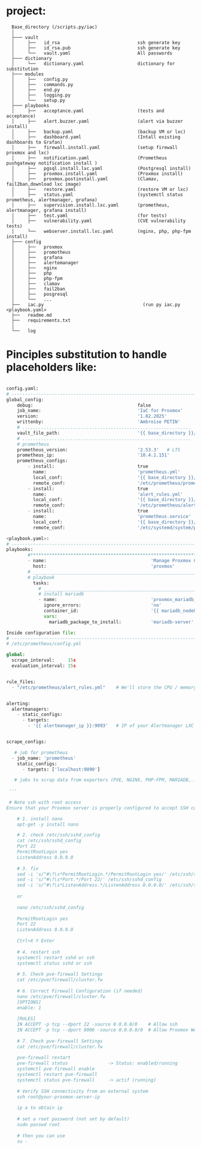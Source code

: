 # project:

      Base_directory (/scripts.py/iac)
      │
      ├─── vault
      │     ├──   id_rsa                             ssh generate key
      │     ├──   id_rsa.pub                         ssh generate key
      │     └──   vault.yaml                         All passwords    
      ├─── dictionary
      │     └──   dictionary.yaml                    dictionary for substitution            
      ├─── modules
      │     ├──   config.py
      │     ├──   commands.py
      │     ├──   end.py
      │     ├──   logging.py   
      │     └──   setup.py
      ├─── playbooks
      │     ├──   acceptance.yaml                    (tests and acceptance)
      │     ├──   alert.buzzer.yaml                  (alert via buzzer install)      
      │     ├──   backup.yaml                        (backup VM or lxc)         
      │     ├──   dashboard.yaml                     (Intall existing dashboards to Grafan)     
      │     ├──   firewall.install.yaml              (setup firewall proxmox and lxc)        
      │     ├──   notification.yaml                  (Prometheus pushgateway notification install )      
      │     ├──   pgsql.install.lxc.yaml             (Postgresql install)      
      │     ├──   proxmox.install.yaml               (Proxmox install)      
      │     ├──   proxmox.postinstall.yaml           (Clamav, fail2ban,download lxc image)      
      │     ├──   restore.yaml                       (restore VM or lxc)        
      │     ├──   status.yaml                        (systemctl status prometheus, alertmanager, grafana)
      │     ├──   supervision.install.lxc.yaml       (prometheus, alertmanager, grafana install)      
      │     ├──   test.yaml                          (for tests)     
      │     ├──   vulnerability.yaml                 (CVE vulnerability tests)   
      │     └──   webserver.install.lxc.yaml         (nginx, php, php-fpm install)            
      ├─── config
      │     ├──   proxmox
      │     ├──   promotheus
      │     ├──   grafana
      │     ├──   alertemanager
      │     ├──   nginx
      │     ├──   php
      │     ├──   php-fpm
      │     ├──   clamav
      │     ├──   fail2ban  
      │     ├──   posgresql      
      │     └──   ...
      ├──   iac.py                                     (run py iac.py <playbook.yaml>
      ├──   readme.md
      ├──   requirements.txt
      │  
      └──   log
            
            
 # Pinciples substitution to handle placeholders like:
```python

config.yaml:
# ------------------------------------------------------------------------------------------
global_config:
    debug:                                       false   
    job_name:                                    'IaC for Proxmox'
    version:                                     '1.02.2025'
    writtenby:                                   'Ambroise PETIN'
    # ...............................................................
    vault_file_path:                             '{{ base_directory }}/vault/vault.yaml'    
    # ...............................................................
    # prometheus
    prometheus_version:                          '2.53.3'   # LTS
    prometheus_ip:                               '10.4.1.151'
    prometheus_configs:
        - install:                               true
          name:                                  'prometheus.yml'
          local_conf:                            '{{ base_directory }}/config/prometheus/prometheus.yml'
          remote_conf:                           '/etc/prometheus/prometheus.yml'   
        - install:                               true
          name:                                  'alert_rules.yml'
          local_conf:                            '{{ base_directory }}/config/prometheus/alert_rules.yml'
          remote_conf:                           '/etc/prometheus/alert_rules.yml'   
        - install:                               true
          name:                                  'prometheus.service'
          local_conf:                            '{{ base_directory }}/config/prometheus/prometheus.service'
          remote_conf:                           '/etc/systemd/system/prometheus.service'

<playbook.yaml>:
# ------------------------------------------------------------------------------------------
playbooks:
        #********************************************************************************************************
        - name:                                       'Manage Proxmox Containers'
          host:                                       'proxmox'          
        # ______________________________________________________________________________________________________            
        # playbook                 
          tasks:  
            # ___________________________________________________________________________________________________
            # install mariadb
            - name:                                   'proxmox_mariadb_install_lxc'
              ignore_errors:                          'no'
              container_id:                           '{{ mariadb_node01_container_id }}'   
              vars: 
                mariadb_package_to_install:           'mariadb-server'

Inside configuration file:
# ------------------------------------------------------------------------------------------
# /etc/prometheus/config.yml

global:
  scrape_interval:     15s
  evaluation_interval: 15s


rule_files:
  - "/etc/prometheus/alert_rules.yml"    # We'll store the CPU / memory / service-down alerts here


alerting:
  alertmanagers:
    - static_configs:
      - targets:
        - '{{ alertmanager_ip }}:9093'   # IP of your Alertmanager LXC


scrape_configs:                        

   # job for prometheus
  - job_name: 'prometheus'
    static_configs:
      - targets: ['localhost:9090'] 

   # jobs to scrap data from exporters (PVE, NGINX, PHP-FPM, MARIADB,...)
 
 '''
 
 # Note ssh with root access
Ensure that your Proxmox server is properly configured to accept SSH connection with root

    # 1. install nano
    apt-get -y install nano

    # 2. check /etc/ssh/sshd_config
    cat /etc/ssh/sshd_config
    Port 22
    PermitRootLogin yes
    ListenAddress 0.0.0.0
    
    # 3. fix 
    sed -i 's/^#\?\s*PermitRootLogin.*/PermitRootLogin yes/' /etc/ssh/sshd_config
    sed -i 's/^#\?\s*Port.*/Port 22/' /etc/ssh/sshd_config
    sed -i 's/^#\?\s*ListenAddress.*/ListenAddress 0.0.0.0/' /etc/ssh/sshd_config
        
    or 
    
    nano /etc/ssh/sshd_config
    
    PermitRootLogin yes
    Port 22
    ListenAddress 0.0.0.0   
    
    Ctrl+X Y Enter
    
    # 4. restart ssh
    systemctl restart sshd or ssh
    systemctl status sshd or ssh
      
    # 5. Check pve-firewall Settings
    cat /etc/pve/firewall/cluster.fw
    
    # 6. Correct Firewall Configuration (if needed)
    nano /etc/pve/firewall/cluster.fw
    [OPTIONS]
    enable: 1
   
    [RULES]
    IN ACCEPT -p tcp --dport 22 -source 0.0.0.0/0    # Allow ssh
    IN ACCEPT -p tcp --dport 8006 -source 0.0.0.0/0  # Allow Proxmox Web UI
      
    # 7. Check pve-firewall Settings
    cat /etc/pve/firewall/cluster.fw
    
    pve-firewall restart
    pve-firewall status               -> Status: enabled/running 
    systemctl pve-firewall enable  
    systemctl restart pve-firewall     
    systemctl status pve-firewall     -> actif (running)
    
    # Verify SSH connectivity from an external system
    ssh root@your-proxmox-server-ip
    
    ip a to obtain ip
    
    # set a root password (not set by default)
    sudo passwd root
    
    # then you can use 
    su -
